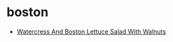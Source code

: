 # boston

 * [Watercress And Boston Lettuce Salad With Walnuts](index/w/watercress-and-boston-lettuce-salad-with-walnuts-13299.json)
